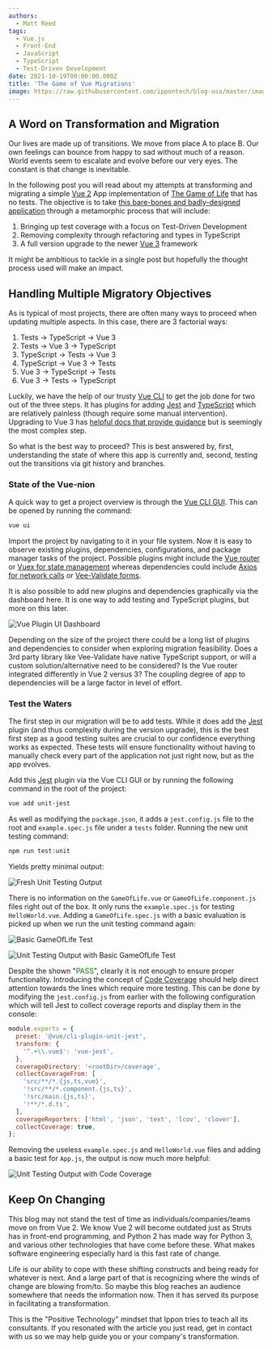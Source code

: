 ```yaml
---
authors:
  - Matt Reed
tags:
  - Vue.js
  - Front-End
  - JavaScript
  - TypeScript
  - Test-Driven Development
date: 2021-10-19T00:00:00.000Z
title: 'The Game of Vue Migrations'
image: https://raw.githubusercontent.com/ippontech/blog-usa/master/images/2021/10/VueLogo.png
---
```


## A Word on Transformation and Migration

Our lives are made up of transitions. We move from place A to place B. Our own feelings can bounce from happy to sad without much of a reason. World events seem to escalate and evolve before our very eyes. The constant is that change is inevitable.

In the following post you will read about my attempts at transforming and migrating a simple [Vue 2](https://vuejs.org/) App implementation of [The Game of Life](https://codingdojo.org/kata/GameOfLife/) that has no tests. The objective is to take [this bare-bones and badly-designed application](https://github.com/matthewreed26/game-of-life) through a metamorphic process that will include:

1. Bringing up test coverage with a focus on Test-Driven Development
1. Removing complexity through refactoring and types in TypeScript
1. A full version upgrade to the newer [Vue 3](https://v3.vuejs.org/) framework

It might be ambitious to tackle in a single post but hopefully the thought process used will make an impact.

## Handling Multiple Migratory Objectives

As is typical of most projects, there are often many ways to proceed when updating multiple aspects. In this case, there are 3 factorial ways:

1. Tests -> TypeScript -> Vue 3
1. Tests -> Vue 3 -> TypeScript
1. TypeScript -> Tests -> Vue 3
1. TypeScript -> Vue 3 -> Tests
1. Vue 3 -> TypeScript -> Tests
1. Vue 3 -> Tests -> TypeScript

Luckily, we have the help of our trusty [Vue CLI](https://cli.vuejs.org/) to get the job done for two out of the three steps. It has plugins for adding [Jest](https://cli.vuejs.org/core-plugins/unit-jest.html#vue-cli-plugin-unit-jest) and [TypeScript](https://cli.vuejs.org/core-plugins/typescript.html) which are relatively painless (though require some manual intervention). Upgrading to Vue 3 has [helpful docs that provide guidance](https://v3.vuejs.org/guide/migration/migration-build.html) but is seemingly the most complex step.

So what is the best way to proceed? This is best answered by, first, understanding the state of where this app is currently and, second, testing out the transitions via git history and branches.

### State of the Vue-nion

A quick way to get a project overview is through the [Vue CLI GUI](https://cli.vuejs.org/dev-guide/plugin-dev.html#installing-plugin-locally). This can be opened by running the command:

```bash
vue ui
```

Import the project by navigating to it in your file system. Now it is easy to observe existing plugins, dependencies, configurations, and package manager tasks of the project. Possible plugins might include the [Vue router](https://router.vuejs.org/installation.html#vue-cli) or [Vuex for state management](https://vuex.vuejs.org/) whereas dependencies could include [Axios for network calls](https://axios-http.com/) or [Vee-Validate forms](https://vee-validate.logaretm.com/v3).

It is also possible to add new plugins and dependencies graphically via the dashboard here. It is one way to add testing and TypeScript plugins, but more on this later.

![Vue Plugin UI Dashboard](https://raw.githubusercontent.com/ippontech/blog-usa/master/images/2021/10/VuePluginUI.png)

Depending on the size of the project there could be a long list of plugins and dependencies to consider when exploring migration feasibility. Does a 3rd party library like Vee-Validate have native TypeScript support, or will a custom solution/alternative need to be considered? Is the Vue router integrated differently in Vue 2 versus 3? The coupling degree of app to dependencies will be a large factor in level of effort.

### Test the Waters

The first step in our migration will be to add tests. While it does add the [Jest](https://cli.vuejs.org/core-plugins/unit-jest.html#vue-cli-plugin-unit-jest) plugin (and thus complexity during the version upgrade), this is the best first step as a good testing suites are crucial to our confidence everything works as expected. These tests will ensure functionality without having to manually check every part of the application not just right now, but as the app evolves.

Add this [Jest](https://cli.vuejs.org/core-plugins/unit-jest.html#vue-cli-plugin-unit-jest) plugin via the Vue CLI GUI or by running the following command in the root of the project:

```bash
vue add unit-jest
```

As well as modifying the `package.json`, it adds a `jest.config.js` file to the root and `example.spec.js` file under a `tests` folder. Running the new unit testing command:

```bash
npm run test:unit
```

Yields pretty minimal output:

![Fresh Unit Testing Output](https://raw.githubusercontent.com/ippontech/blog-usa/master/images/2021/10/VueFreshUnitTestingOutput.png)

There is no information on the `GameOfLife.vue` or `GameOfLife.component.js` files right out of the box. It only runs the `example.spec.js` for testing `HelloWorld.vue`. Adding a `GameOfLife.spec.js` with a basic evaluation is picked up when we run the unit testing command again:

![Basic GameOfLife Test](https://raw.githubusercontent.com/ippontech/blog-usa/master/images/2021/10/VueBasicGameOfLifeTest.png)

![Unit Testing Output with Basic GameOfLife Test](https://raw.githubusercontent.com/ippontech/blog-usa/master/images/2021/10/VueUnitTestingOutputBasicGameOfLifeTest.png)

Despite the shown "<span style="color:green">PASS</span>", clearly it is not enough to ensure proper functionality. Introducing the concept of [Code Coverage](https://en.wikipedia.org/wiki/Code_coverage) should help direct attention towards the lines which require more testing. This can be done by modifying the `jest.config.js` from earlier with the following configuration which will tell Jest to collect coverage reports and display them in the console:

```js
module.exports = {
  preset: '@vue/cli-plugin-unit-jest',
  transform: {
    '^.+\\.vue$': 'vue-jest',
  },
  coverageDirectory: '<rootDir>/coverage',
  collectCoverageFrom: [
    'src/**/*.{js,ts,vue}',
    '!src/**/*.component.{js,ts}',
    '!src/main.{js,ts}',
    '!**/*.d.ts',
  ],
  coverageReporters: ['html', 'json', 'text', 'lcov', 'clover'],
  collectCoverage: true,
};
```

Removing the useless `example.spec.js` and `HelloWorld.vue` files and adding a basic test for `App.js`, the output is now much more helpful:

![Unit Testing Output with Code Coverage](https://raw.githubusercontent.com/ippontech/blog-usa/master/images/2021/10/VueUnitTestingOutputCodeCoverage.png)

## Keep On Changing

This blog may not stand the test of time as individuals/companies/teams move on from Vue 2. We know Vue 2 will become outdated just as Struts has in front-end programming, and Python 2 has made way for Python 3, and various other technologies that have come before these. What makes software engineering especially hard is this fast rate of change.

Life is our ability to cope with these shifting constructs and being ready for whatever is next. And a large part of that is recognizing where the winds of change are blowing from/to. So maybe this blog reaches an audience somewhere that needs the information now. Then it has served its purpose in facilitating a transformation.

This is the "Positive Technology" mindset that Ippon tries to teach all its consultants. If you resonated with the article you just read, get in contact with us so we may help guide you or your company's transformation.
